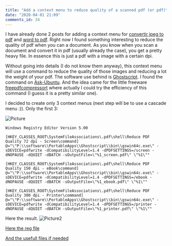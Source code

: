 ```yaml
---
title: "Add a context menu to reduce quality of a scanned pdf (or pdf)"
date: "2020-04-01 21:09"
comments_id: 34
---
```


I have already done 2 posts for adding a context menu for [convertir jpeg to pdf](/2019/03/02/add-a-context-menu-for-a-specific-extension-right-click.html) and [word to pdf](/2019/04/17/context-menu-export-to-pdf-word-document.html).
Right now I found something interesting to reduce the quality of pdf when you can a document.
As you know when you scan a document and convert it in pdf (usually already the case), you get a pretty heavy file. In essence this is just a pdf with a image with a certain dpi.

Without going into details (I do not know them anyway), this context menu will use a command to reduce the quality of those images and reducing a lot the weight of your pdf.
The software use behind is [Ghostscript](https://www.ghostscript.com/). I found the command on [Ask-Ubuntu](https://askubuntu.com/questions/113544/how-can-i-reduce-the-file-size-of-a-scanned-pdf-file).
And the idea came for the little freeware [freepdfcompressort](http://www.freepdfcompressor.com/) where actually I could try the efficiency of this command (I guess it is a pretty similar one).

I decided to create only 3 context menus (next step will be to use a cascade menu :)). Only the first 3:

![Picture](https://dgrv.github.io/dorian-gravier/assets//images/20200401_picture_1.jpg)




```shell
Windows Registry Editor Version 5.00

[HKEY_CLASSES_ROOT\SystemFileAssociations\.pdf\shell\Reduce PDF Quality 72 dpi - Screen\command]
@="\"P:\\software\\PortableApps\\Ghostscript\\bin\\gswin64c.exe\" -sDEVICE=pdfwrite -dCompatibilityLevel=1.4 -dPDFSETTINGS=/screen -dNOPAUSE -dQUIET -dBATCH -sOutputFile=\"%1_screen.pdf\" \"%1\""

[HKEY_CLASSES_ROOT\SystemFileAssociations\.pdf\shell\Reduce PDF Quality 150 dpi - eBook\command]
@="\"P:\\software\\PortableApps\\Ghostscript\\bin\\gswin64c.exe\" -sDEVICE=pdfwrite -dCompatibilityLevel=1.4 -dPDFSETTINGS=/ebook -dNOPAUSE -dQUIET -dBATCH -sOutputFile=\"%1_ebook.pdf\" \"%1\""

[HKEY_CLASSES_ROOT\SystemFileAssociations\.pdf\shell\Reduce PDF Quality 300 dpi - Printer\command]
@="\"P:\\software\\PortableApps\\Ghostscript\\bin\\gswin64c.exe\" -sDEVICE=pdfwrite -dCompatibilityLevel=1.4 -dPDFSETTINGS=/printer -dNOPAUSE -dQUIET -dBATCH -sOutputFile=\"%1_printer.pdf\" \"%1\""
```

Here the result.
![Picture2](https://dgrv.github.io/dorian-gravier/assets//images/20200401_picture_2.jpg)



[Here the reg file](/files/Context_menu/Add_Context-Menu_Reduce-PDF-Quality_with_Ghostscript.reg)

[And the usefull files if needed](/files/Context_menu/Ghostscript_2files_toreduce_pdf_quality.zip)
